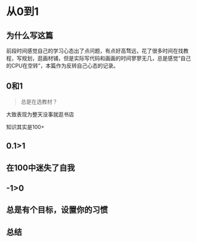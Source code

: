 # 从0到1

## 为什么写这篇

前段时间感觉自己的学习心态出了点问题，有点好高骛远，花了很多时间在找教程，写规划，逛画材铺，但是实际写代码和画画的时间寥寥无几，总是感觉“自己的CPU在空转”，本篇作为反转自己心态的记录。

## 0和1

> 总是在选教材？

大致表现为整天没事就逛书店

知识其实是100+

## 0.1>1

## 在100中迷失了自我

## -1>0

## 总是有个目标，设置你的习惯

## 总结



